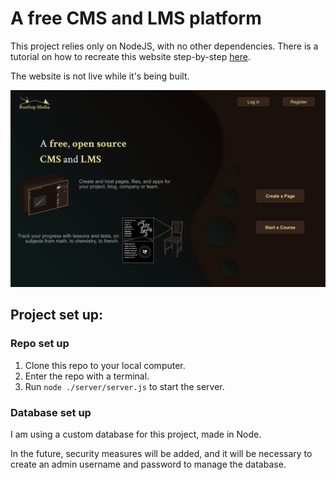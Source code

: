 # A free CMS and LMS platform

This project relies only on NodeJS, with no other dependencies.  There is a tutorial on how to recreate this website step-by-step [here](https://github.com/rooftop-media/rooftop-media.org-tutorial). 

The website is not live while it's being built. 

<img src="https://raw.githubusercontent.com/rooftop-media/rooftop-media.org/refs/heads/master/assets/landing.png" width="800"/>


## Project set up:

### Repo set up

1. Clone this repo to your local computer.
1. Enter the repo with a terminal.
1. Run `node ./server/server.js` to start the server.

### Database set up

I am using a custom database for this project, made in Node. 

In the future, security measures will be added, and it will be necessary to create an admin username and password to manage the database. 
<!--1. Install MySql.  For Ubuntu, use this: https://www.digitalocean.com/community/tutorials/how-to-install-mysql-on-ubuntu-20-04
1. Set up a password for the Root user by running `ALTER USER 'root'@'localhost' IDENTIFIED BY 'password123';`
1. Set up the database and RTM user by running ` mysql -u root -p -e "source .\server\database\db_setup.sql"`-->
